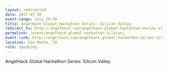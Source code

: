 ```yaml
---
layout: redirected
date: 2017-07-30
event-range: July 29-30
title: AngelHack Global Hackathon Series- Silicon Valley
redirect_to: http://angelhack.com/angelhack-global-hackathon-series-silicon-valley
permalink: /event/angelhack-global-hackathon-silicon/
event-link: http://angelhack.com/angelhack-global-hackathon-series-silicon-valley
location: San Mateo, CA	
role: Speaking
---
```

AngelHack Global Hackathon Series: Silicon Valley